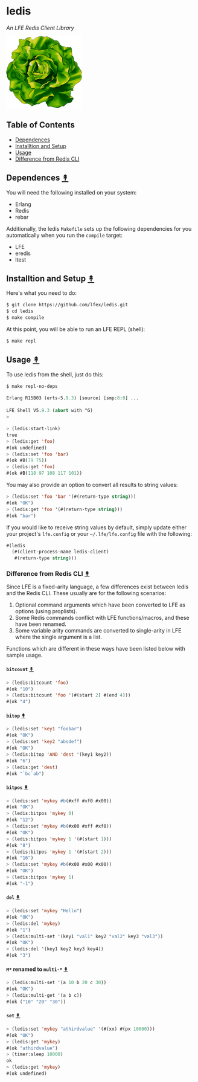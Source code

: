 # ledis

*An LFE Redis Client Library*

<img src="resources/logos/ButterCrunchLettuce-2-small.png" />

## Table of Contents

* [Dependences](#dependences-)
* [Installtion and Setup](#installtion-and-setup-)
* [Usage](#usage-)
* [Difference from Redis CLI](#difference-from-redis-cli-)


## Dependences [&#x219F;](#table-of-contents)

You will need the following installed on your system:

* Erlang
* Redis
* rebar

Additionally, the ledis ``Makefile`` sets up the following dependencies for you
automatically when you run the ``compile`` target:

* LFE
* eredis
* ltest


## Installtion and Setup [&#x219F;](#table-of-contents)

Here's what you need to do:

```bash
$ git clone https://github.com/lfex/ledis.git
$ cd ledis
$ make compile
```

At this point, you will be able to run an LFE REPL (shell):

```bash
$ make repl
```


## Usage [&#x219F;](#table-of-contents)

To use ledis from the shell, just do this:

```bash
$ make repl-no-deps
```
```cl
Erlang R15B03 (erts-5.9.3) [source] [smp:8:8] ...

LFE Shell V5.9.3 (abort with ^G)
>
```
```cl
> (ledis:start-link)
true
> (ledis:get 'foo)
#(ok undefined)
> (ledis:set 'foo 'bar)
#(ok #B(79 75))
> (ledis:get 'foo)
#(ok #B(118 97 108 117 101))
```

You may also provide an option to convert all results to string values:

```cl
> (ledis:set 'foo 'bar '(#(return-type string)))
#(ok "OK")
> (ledis:get 'foo '(#(return-type string)))
#(ok "bar")
```

If you would like to receive string values by default, simply update either
your project's ``lfe.config`` or your ``~/.lfe/lfe.config`` file with the
following:

```cl
#(ledis
  (#(client-process-name ledis-client)
   #(return-type string)))
```


### Difference from Redis CLI [&#x219F;](#table-of-contents)

Since LFE is a fixed-arity language, a few differences exist between ledis and
the Redis CLI. These usually are for the following scenarios:

1. Optional command arguments which have been converted to LFE as options (using
   proplists).
1. Some Redis commands conflict with LFE functions/macros, and these have been
   renamed.
1. Some variable arity commands are converted to single-arity in LFE where the
   single argument is a list.

Functions which are different in these ways have been listed below with sample
usage.

#### ``bitcount`` [&#x219F;](#table-of-contents)

```lisp
> (ledis:bitcount 'foo)
#(ok "10")
> (ledis:bitcount 'foo '(#(start 2) #(end 4)))
#(ok "4")
```

#### ``bitop`` [&#x219F;](#table-of-contents)

```lisp
> (ledis:set 'key1 "foobar")
#(ok "OK")
> (ledis:set 'key2 "absdef")
#(ok "OK")
> (ledis:bitop 'AND 'dest '(key1 key2))
#(ok "6")
> (ledis:get 'dest)
#(ok "`bc`ab")
```

#### ``bitpos`` [&#x219F;](#table-of-contents)

```lisp
> (ledis:set 'mykey #b(#xff #xf0 #x00))
#(ok "OK")
> (ledis:bitpos 'mykey 0)
#(ok "12")
> (ledis:set 'mykey #b(#x00 #xff #xf0))
#(ok "OK")
> (ledis:bitpos 'mykey 1 '(#(start 1)))
#(ok "8")
> (ledis:bitpos 'mykey 1 '(#(start 2)))
#(ok "16")
> (ledis:set 'mykey #b(#x00 #x00 #x00))
#(ok "OK")
> (ledis:bitpos 'mykey 1)
#(ok "-1")
```

#### ``del`` [&#x219F;](#table-of-contents)

```lisp
> (ledis:set 'mykey "Hello")
#(ok "OK")
> (ledis:del 'mykey)
#(ok "1")
> (ledis:multi-set '(key1 "val1" key2 "val2" key3 "val3"))
#(ok "OK")
> (ledis:del '(key1 key2 key3 key4))
#(ok "3")
```

#### ``M*`` renamed to ``multi-*`` [&#x219F;](#table-of-contents)

```lisp
> (ledis:multi-set '(a 10 b 20 c 30))
#(ok "OK")
> (ledis:multi-get '(a b c))
#(ok ("10" "20" "30"))
```

#### ``set`` [&#x219F;](#table-of-contents)

```lisp
> (ledis:set 'mykey "athirdvalue" '(#(xx) #(px 10000)))
#(ok "OK")
> (ledis:get 'mykey)
#(ok "athirdvalue")
> (timer:sleep 10000)
ok
> (ledis:get 'mykey)
#(ok undefined)
```
